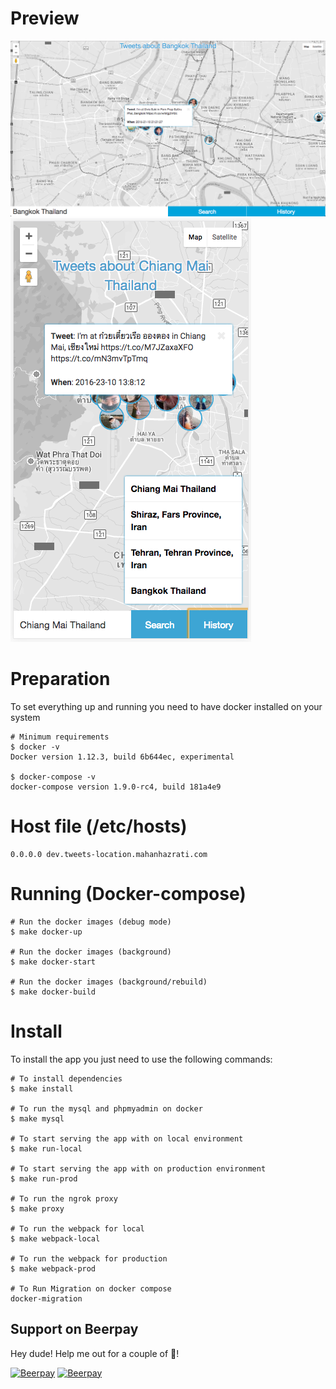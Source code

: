 # Preview
![Screenshot](./screenshots/search.png "Search")
![Screenshot](./screenshots/history.png "History")

# Preparation
To set everything up and running you need to have docker installed on your system
```
# Minimum requirements
$ docker -v
Docker version 1.12.3, build 6b644ec, experimental

$ docker-compose -v
docker-compose version 1.9.0-rc4, build 181a4e9
```

# Host file (/etc/hosts)
```
0.0.0.0 dev.tweets-location.mahanhazrati.com
```

# Running (Docker-compose)
```
# Run the docker images (debug mode)
$ make docker-up

# Run the docker images (background)
$ make docker-start

# Run the docker images (background/rebuild)
$ make docker-build
```

# Install 
To install the app you just need to use the following commands:
```
# To install dependencies
$ make install

# To run the mysql and phpmyadmin on docker
$ make mysql

# To start serving the app with on local environment 
$ make run-local

# To start serving the app with on production environment 
$ make run-prod

# To run the ngrok proxy
$ make proxy

# To run the webpack for local
$ make webpack-local

# To run the webpack for production
$ make webpack-prod

# To Run Migration on docker compose
docker-migration
```
## Support on Beerpay
Hey dude! Help me out for a couple of :beers:!

[![Beerpay](https://beerpay.io/mahanhaz/tweets-location/badge.svg?style=beer-square)](https://beerpay.io/mahanhaz/tweets-location)  [![Beerpay](https://beerpay.io/mahanhaz/tweets-location/make-wish.svg?style=flat-square)](https://beerpay.io/mahanhaz/tweets-location?focus=wish)